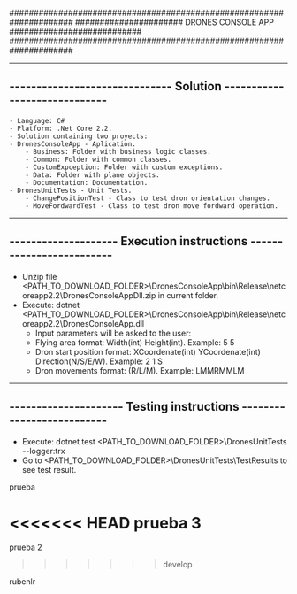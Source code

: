 #####################################################################
###################### DRONES CONSOLE APP ###########################
#####################################################################

---------------------------------------------------------------------
------------------------------ Solution -----------------------------
---------------------------------------------------------------------

    - Language: C#	
    - Platform: .Net Core 2.2.
    - Solution containing two proyects: 
	- DronesConsoleApp - Aplication. 
		- Business: Folder with business logic classes.
		- Common: Folder with common classes.
		- CustomExpception: Folder with custom exceptions.
		- Data: Folder with plane objects.
		- Documentation: Documentation.
	- DronesUnitTests - Unit Tests.
		- ChangePositionTest - Class to test dron orientation changes.
		- MoveFordwardTest - Class to test dron move fordward operation. 


---------------------------------------------------------------------
-------------------- Execution instructions -------------------------
---------------------------------------------------------------------

- Unzip file <PATH_TO_DOWNLOAD_FOLDER>\DronesConsoleApp\bin\Release\netcoreapp2.2\DronesConsoleAppDll.zip in current folder.
- Execute: dotnet <PATH_TO_DOWNLOAD_FOLDER>\DronesConsoleApp\bin\Release\netcoreapp2.2\DronesConsoleApp.dll
    - Input parameters will be asked to the user: 
	- Flying area format: Width(int) Height(int). Example: 5 5
	- Dron start position format: XCoordenate(int) YCoordenate(int) Direction(N/S/E/W). Example: 2 1 S
	- Dron movements format: (R/L/M). Example: LMMRMMLM

---------------------------------------------------------------------
--------------------- Testing instructions --------------------------
---------------------------------------------------------------------

- Execute: dotnet test <PATH_TO_DOWNLOAD_FOLDER>\DronesUnitTests --logger:trx
- Go to <PATH_TO_DOWNLOAD_FOLDER>\DronesUnitTests\TestResults to see test result.

prueba

<<<<<<< HEAD
prueba 3
=======
prueba 2

>>>>>>> develop

rubenlr
